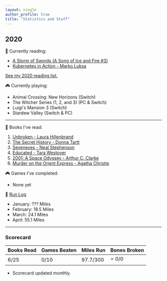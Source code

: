 ```yaml
---
layout: single
author_profile: true
title: "Statistics and Stuff"
---
```


## 2020

:book: Currently reading:
- [A Storm of Swords (A Song of Ice and Fire #3)
  ](https://www.goodreads.com/book/show/10396652-a-storm-of-swords)
- [Kubernetes in Action - Marko Luksa
  ](https://www.goodreads.com/book/show/34013922-kubernetes-in-action)

[See my 2020 reading list.
](https://www.goodreads.com/review/list/44353038-dakota-chambers?shelf=2020-reading-list)

:video_game: Currently playing:
- Animal Crossing: New Horizons (Switch)
- The Witcher Series (1, 2, and 3) (PC & Switch)
- Luigi's Mansion 3 (Switch)
- Stardew Valley (Switch & PC)

---

:book: Books I've read:
1. [Unbroken - Laura Hillenbrand
   ](https://www.goodreads.com/book/show/8664353-unbroken)
2. [The Secret History - Donna Tartt
   ](https://www.goodreads.com/book/show/653135.The_Secret_History)
3. [Seveneves - Neal Stephenson
   ](https://www.goodreads.com/book/show/22826126-seveneves)
4. [Educated - Tara Westover
   ](https://www.goodreads.com/book/show/35133922-educated)
5. [2001: A Space Odyssey - Arthur C. Clarke
   ](https://www.goodreads.com/book/show/70535.2001)
6. [Murder on the Orient Express - Agatha Christie
   ](https://www.goodreads.com/book/show/34217486-murder-on-the-orient-express)

:video_game: Games I've completed:
- None yet

:running: [Run Log](https://www.strava.com/athletes/30402150)
- January: ??? Miles
- February: 18.5 Miles
- March: 24.1 Miles
- April: 55.1 Miles

---

### Scorecard

| Books Read | Games Beaten | Miles Run | Bones Broken |
|------------|--------------|-----------|--------------|
| 6/25       | 0/10         | 97.7/300  | :star: 0/0   |

* Scorecard updated monthly.
